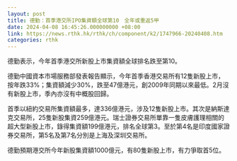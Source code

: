 ```yaml
---
layout: post
title: 德勤：首季港交所IPO集資額全球第10　全年或重返5甲　
date: 2024-04-08 16:45:26.000000000 +08:00
link: https://news.rthk.hk/rthk/ch/component/k2/1747966-20240408.htm
categories: rthk
---
```


德勤表示，今年首季港交所新股上市集資額全球排名跌至第10。

德勤中國資本市場服務部發表報告顯示，今年首季香港交易所有12隻新股上市，按年跌33%；集資額減少30%，跌至47億港元，創2009年同期以來最低。2月沒有新股上市，季內亦沒有中概股回歸。

首季以紐約交易所集資額最多，達336億港元，涉及12隻新股上市。其次是納斯達克交易所，25隻新股集資259億港元。瑞士證券交易所單靠一隻皮膚護理相關的超大型新股上市，錄得集資額199億港元，排名全球第3。至於第4名是印度國家證券交易所，第5名及第7名分別是上海及深圳交易所。

德勤預期港交所今年新股集資額1000億元，有80隻新股上市，有力爭取首5位。
